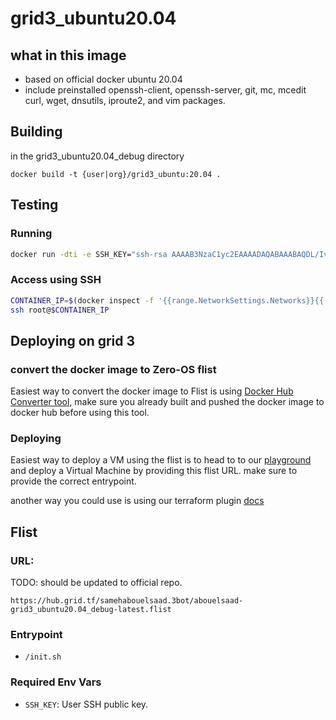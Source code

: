 # grid3_ubuntu20.04

## what in this image
- based on official docker ubuntu 20.04
- include preinstalled openssh-client, openssh-server, git, mc, mcedit curl, wget, dnsutils, iproute2, and vim packages.

## Building

in the grid3_ubuntu20.04_debug directory

`docker build -t {user|org}/grid3_ubuntu:20.04 .`



## Testing
### Running

```bash
docker run -dti -e SSH_KEY="ssh-rsa AAAAB3NzaC1yc2EAAAADAQABAAABAQDL/IvQhp..." {user|org}/grid3_ubuntu:20.04
```

### Access using SSH
```bash
CONTAINER_IP=$(docker inspect -f '{{range.NetworkSettings.Networks}}{{.IPAddress}}{{end}}' $(docker container ls -lq))
ssh root@$CONTAINER_IP
```

## Deploying on grid 3

### convert the docker image to Zero-OS flist
Easiest way to convert the docker image to Flist is using [Docker Hub Converter tool](https://hub.grid.tf/docker-convert), make sure you already built and pushed the docker image to docker hub before using this tool.

### Deploying
Easiest way to deploy a VM using the flist is to head to to our [playground](https://play.grid.tf) and deploy a Virtual Machine by providing this flist URL.
make sure to provide the correct entrypoint.

another way you could use is using our terraform plugin [docs](https://github.com/threefoldtech/terraform-provider-grid)

## Flist
### URL:
TODO: should be updated to official repo.
```
https://hub.grid.tf/samehabouelsaad.3bot/abouelsaad-grid3_ubuntu20.04_debug-latest.flist
```

### Entrypoint
- `/init.sh`


### Required Env Vars
- `SSH_KEY`: User SSH public key.